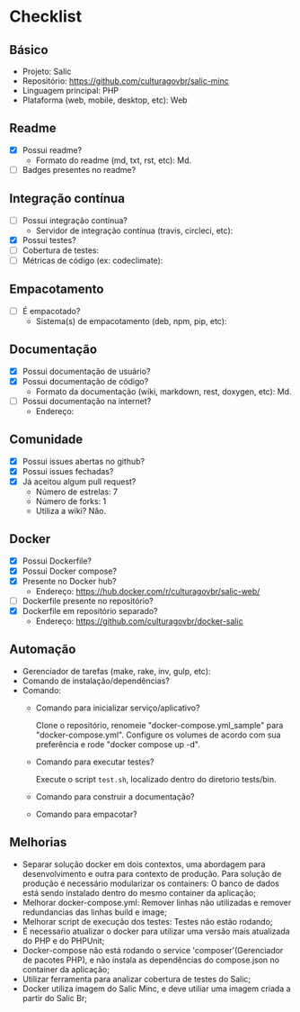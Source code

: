 # Checklist

## Básico
- Projeto: Salic
- Repositório: https://github.com/culturagovbr/salic-minc
- Linguagem principal: PHP
- Plataforma (web, mobile, desktop, etc): Web

## Readme
- [x] Possui readme?
  - Formato do readme (md, txt, rst, etc): Md.
- [ ] Badges presentes no readme?

## Integração contínua
- [ ] Possui integração contínua?
    - Servidor de integração contínua (travis, circleci, etc):
- [x] Possui testes?
- [ ] Cobertura de testes:
- [ ] Métricas de código (ex: codeclimate):

## Empacotamento
- [ ] É empacotado?
  - Sistema(s) de empacotamento (deb, npm, pip, etc):

## Documentação
- [x] Possui documentação de usuário?
- [x] Possui documentação de código?
  - Formato da documentação (wiki, markdown, rest, doxygen, etc): Md.
- [ ] Possui documentação na internet?
  - Endereço:

## Comunidade
- [x] Possui issues abertas no github?
- [x] Possui issues fechadas?
- [x] Já aceitou algum pull request?
  - Número de estrelas: 7
  - Número de forks: 1
  - Utiliza a wiki? Não.

## Docker
- [x] Possui Dockerfile?
- [x] Possui Docker compose?
- [x] Presente no Docker hub?
  - Endereço: https://hub.docker.com/r/culturagovbr/salic-web/
- [ ] Dockerfile presente no repositório?
- [x] Dockerfile em repositório separado?
  - Endereço: https://github.com/culturagovbr/docker-salic

## Automação
- Gerenciador de tarefas (make, rake, inv, gulp, etc):
- Comando de instalação/dependências? 
- Comando:
  - Comando para inicializar serviço/aplicativo?

    Clone o repositório, renomeie "docker-compose.yml_sample" para "docker-compose.yml". Configure os volumes de acordo com sua preferência e rode "docker compose up -d".
  - Comando para executar testes?

    Execute o script `test.sh`, localizado dentro do diretorio tests/bin.
  - Comando para construir a documentação?
  - Comando para empacotar?

## Melhorias
  - Separar solução docker em dois contextos, uma abordagem para desenvolvimento e outra para contexto de produção. Para solução de produção é necessário modularizar os containers: O banco de dados está sendo instalado dentro do mesmo container da aplicação;
  - Melhorar docker-compose.yml: Remover linhas não utilizadas e remover redundancias das linhas build e image;
  - Melhorar script de execução dos testes: Testes não estão rodando;
  - É necessaŕio atualizar o docker para utilizar uma versão mais atualizada do PHP e do PHPUnit;
  - Docker-compose não está rodando o service 'composer'(Gerenciador de pacotes PHP), e não instala as dependências do compose.json no container da aplicação;
  - Utilizar ferramenta para analizar cobertura de testes do Salic;
  - Docker utiliza imagem do Salic Minc, e deve utiliar uma imagem criada a partir do Salic Br;
